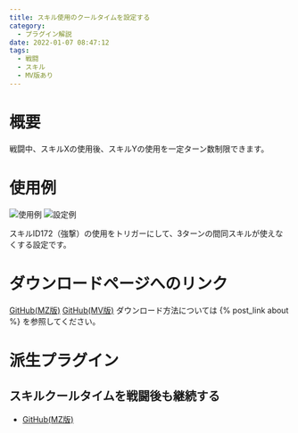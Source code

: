 ```yaml
---
title: スキル使用のクールタイムを設定する
category:
  - プラグイン解説
date: 2022-01-07 08:47:12
tags:
  - 戦闘
  - スキル
  - MV版あり
---
```


# 概要

戦闘中、スキルXの使用後、スキルYの使用を一定ターン数制限できます。

# 使用例

![使用例](skill-cooldown.png "使用例")
![設定例](skill-cooldown-setting.png "設定例")

スキルID172（強撃）の使用をトリガーにして、3ターンの間同スキルが使えなくする設定です。

# ダウンロードページへのリンク

[GitHub(MZ版)](https://github.com/elleonard/DarkPlasma-MZ-Plugins/blob/release/DarkPlasma_SkillCooldown.js)
[GitHub(MV版)](https://github.com/elleonard/DarkPlasma-MV-Plugins/blob/release/DarkPlasma_SkillCooldown.js)
ダウンロード方法については {% post_link about %} を参照してください。

# 派生プラグイン

## スキルクールタイムを戦闘後も継続する

- [GitHub(MZ版)](https://github.com/elleonard/DarkPlasma-MZ-Plugins/blob/release/DarkPlasma_ContinuousSkillCooldown.js)
